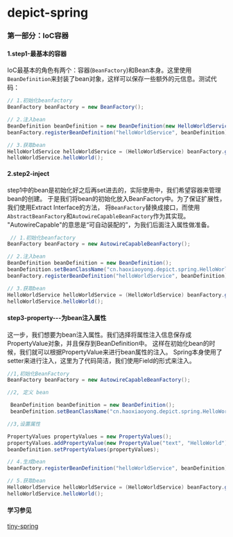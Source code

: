 depict-spring
=====

### 第一部分：IoC容器

#### 1.step1-最基本的容器
	

IoC最基本的角色有两个：容器(`BeanFactory`)和Bean本身。这里使用`BeanDefinition`来封装了bean对象，这样可以保存一些额外的元信息。测试代码：

```java
// 1.初始化beanfactory
BeanFactory beanFactory = new BeanFactory();

// 2.注入bean
BeanDefinition beanDefinition = new BeanDefinition(new HelloWorldService());
beanFactory.registerBeanDefinition("helloWorldService", beanDefinition);

// 3.获取bean
HelloWorldService helloWorldService = (HelloWorldService) beanFactory.getBean("helloWorldService");
helloWorldService.helloWorld();
```


#### 2.step2-inject
step1中的bean是初始化好之后再set进去的，实际使用中，我们希望容器来管理bean的创建。
于是我们将bean的初始化放入BeanFactory中。为了保证扩展性，我们使用Extract Interface的方法，
将`BeanFactory`替换成接口，而使用`AbstractBeanFactory`和`AutowireCapableBeanFactory`作为其实现。
"AutowireCapable"的意思是“可自动装配的”，为我们后面注入属性做准备。

```java
 // 1.初始化beanfactory
BeanFactory beanFactory = new AutowireCapableBeanFactory();

// 2.注入bean
BeanDefinition beanDefinition = new BeanDefinition();
beanDefinition.setBeanClassName("cn.haoxiaoyong.depict.spring.HelloWorldService");
beanFactory.registerBeanDefinition("helloWorldService", beanDefinition);

// 3.获取bean
HelloWorldService helloWorldService = (HelloWorldService) beanFactory.getBean("helloWorldService");
helloWorldService.helloWorld();
```

#### step3-property---为bean注入属性

这一步，我们想要为bean注入属性。我们选择将属性注入信息保存成PropertyValue对象，并且保存到BeanDefinition中。
这样在初始化bean的时候，我们就可以根据PropertyValue来进行bean属性的注入。
Spring本身使用了setter来进行注入，这里为了代码简洁，我们使用Field的形式来注入。

```java
//1,初始化BeanFactory
BeanFactory beanFactory = new AutowireCapableBeanFactory();

//2, 定义 bean

 BeanDefinition beanDefinition = new BeanDefinition();
 beanDefinition.setBeanClassName("cn.haoxiaoyong.depict.spring.HelloWorldService");

//3,设置属性

PropertyValues propertyValues = new PropertyValues();
propertyValues.addPropertyValue(new PropertyValue("text", "HelloWorld"));
beanDefinition.setPropertyValues(propertyValues);

// 4.生成bean
beanFactory.registerBeanDefinition("helloWorldService", beanDefinition);

// 5.获取bean
HelloWorldService helloWorldService = (HelloWorldService) beanFactory.getBean("helloWorldService");
helloWorldService.helloWorld();
```

#### 学习参见

[tiny-spring](https://github.com/code4craft/tiny-spring)